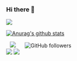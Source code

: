### Hi there 👋

<!--
**ddalkigum/ddalkigum** is a ✨ _special_ ✨ repository because its `README.md` (this file) appears on your GitHub profile.

Here are some ideas to get you started:

- 🔭 I’m currently working on ...
- 🌱 I’m currently learning ...
- 👯 I’m looking to collaborate on ...
- 🤔 I’m looking for help with ...
- 💬 Ask me about ...
- 📫 How to reach me: ...
- 😄 Pronouns: ...
- ⚡ Fun fact: ...
-->

<a href="https://hits.seeyoufarm.com"><img src="https://hits.seeyoufarm.com/api/count/incr/badge.svg?url=https%3A%2F%2Fgithub.com%2Fddalkigum%2Fhit-counter&count_bg=%2379C83D&title_bg=%23555555&icon=&icon_color=%23E7E7E7&title=hits&edge_flat=false"/></a>

[![Anurag's github stats](https://github-readme-stats.vercel.app/api?username=ddalkigum&count_private=true&show_icons=true&theme=cobalt)](https://github.com/anuraghazra/github-readme-stats)

<div style = "display:flex>
   <a href="https://velog.io/@ddalkigum">
       <img 
           src="http://img.shields.io/badge/-TechBlog-298A08?style=flat&logo=github&link=https://velog.io/@ddalkigum"
           style="height : auto; margin-left : 10px; margin-right : 10px;"/>
   </a>
   <img alt="GitHub followers" src="https://img.shields.io/github/followers/ddalkigum?style=social" style="height : auto; margin-left : 10px; margin-right : 10px;">
</div>

<div style = "display : flex">
   <img src="https://img.shields.io/badge/Python-3766AB?style=flat-square&logo=Python&logoColor=white"/></a>&nbsp 
   <img src="https://img.shields.io/badge/Django-0B3B17?style=flat-square&logo=Django&logoColor=white"/></a>&nbsp 
</div>
